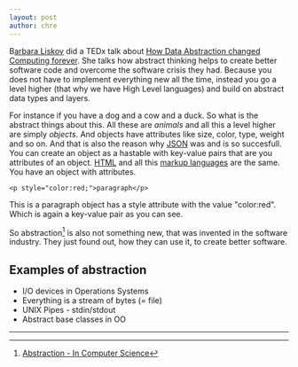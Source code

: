 ```yaml
---
layout: post
author: chre
---
```


B[arbara Liskov](https://en.wikipedia.org/wiki/Barbara_Liskov) did a TEDx talk about [How Data Abstraction changed Computing forever](https://www.youtube.com/watch?v=_jTc1BTFdIo). She talks how abstract thinking helps to create better software code and overcome the software crisis they had. Because you does not have to implement everything new all the time, instead you go a level higher (that why we have High Level languages) and build on abstract data types and layers.

For instance if you have a dog and a cow and a duck. So what is the abstract things about this. All these are *animals* and all this a level higher are simply *objects*. And objects have attributes like size, color, type, weight and so on. And that is also the reason why [JSON](https://en.wikipedia.org/wiki/JSON) was and is so succesfull. You can create an object as a hastable with key-value pairs that are you attributes of an object. [HTML](https://en.wikipedia.org/wiki/HTML) and all this [markup languages](https://en.wikipedia.org/wiki/Markup_language) are the same. You have an object with attributes. 
```
<p style="color:red;">paragraph</p>
```
This is a paragraph object has a style attribute with the value "color:red". Which is again a key-value pair as you can see.

So abstraction[^1] is also not something new, that was invented in the software industry. They just found out, how they can use it, to create better software.

## Examples of abstraction

* I/O devices in Operations Systems
* Everything is a stream of bytes (= file)
* UNIX Pipes - stdin/stdout
* Abstract base classes in OO

---

[^1]: [Abstraction - In Computer Science](https://en.wikipedia.org/wiki/Abstraction#In_computer_science)




